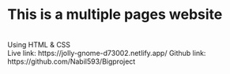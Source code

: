 # This is a multiple pages website
<br/>
Using HTML & CSS
<br/>
Live link: https://jolly-gnome-d73002.netlify.app/
Github link: https://github.com/Nabil593/Bigproject

